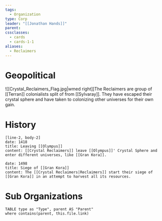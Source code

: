 ```yaml
---
tags:
  - Organization
type: Corp
leader: "[[Jonathan Hands]]"
parent: 
cssclasses:
  - cards
  - cards-1-1
aliases:
  - Reclaimers
---
```

# Geopolitical
![[Crystal_Reclaimers_Flag.jpg|wmed right]]The Reclaimers are group of [[Terran]] colonialists split of from [[Sylvaray]]. They have escaped their crystal sphere and have taken to colonizing other universes for their own gain.

# History
```timeline-labeled
[line-2, body-2]
date: 1418
title: Leaving [[Olympus]]
content: [[Crystal Reclaimers]] leave [[Olympus]]' Crystal Sphere and enter different universes, like [[Gran Kora]].

date: 1498
title: Siege of [[Gran Kora]]
content: The [[Crystal Reclaimers|Reclaimers]] start their siege of [[Gran Kora]] in an attempt to harvest all its resources.

```
# Sub Organizations
```dataview
TABLE type as "Type", parent AS "Parent"
where contains(parent, this.file.link)
```
